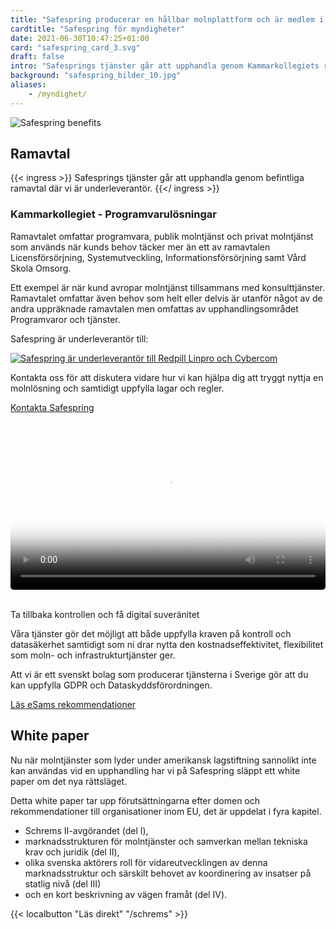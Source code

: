 ```yaml
---
title: "Safespring producerar en hållbar molnplattform och är medlem i GAIA-X"
cardtitle: "Safespring för myndigheter"
date: 2021-06-30T10:47:25+01:00
card: "safespring_card_3.svg"
draft: false
intro: "Safesprings tjänster går att upphandla genom Kammarkollegiets ramavtal programvarulösningar."
background: "safespring_bilder_10.jpg"
aliases:
    - /myndighet/
---
```


 ![Safespring benefits](/img/safespring-myndigheter-key-points.svg)

## Ramavtal

{{< ingress >}}
Safesprings tjänster går att upphandla genom befintliga ramavtal där vi är underleverantör.
{{</ ingress >}}

### Kammarkollegiet - Programvarulösningar

Ramavtalet omfattar programvara, publik molntjänst och privat molntjänst som används när kunds behov täcker mer än ett av ramavtalen Licensförsörjning, Systemutveckling, Informationsförsörjning samt Vård Skola Omsorg.

Ett exempel är när kund avropar molntjänst tillsammans med konsulttjänster. Ramavtalet omfattar även behov som helt eller delvis är utanför något av de andra uppräknade ramavtalen men omfattas av upphandlingsområdet Programvaror och tjänster.

Safespring är underleverantör till:

[![Safespring är underleverantör till Redpill Linpro och Cybercom](/img/ramavtalspartners.svg)](https://www.avropa.se/ramavtal/ramavtalsomraden/it-och-telekom/Programvaror-och-tjanster/programvarulosningar/IngaAvropsformer/)

Kontakta oss för att diskutera vidare hur vi kan hjälpa dig att tryggt nyttja en molnlösning och samtidigt uppfylla lagar och regler.

<a href="/kontakt" id="text-button">Kontakta Safespring</a><br><br>

<video poster="/branscher/images/safespring_esam.jpg" width="100%" style="border-radius: 5px;" controls="true">
<source type="video/mp4" src="/branscher/images/safespring_esam.mp4">
<track src="/branscher/images/safespring_esam.vtt" kind="subtitles" srclang="sv" label="Svenska" default>
</video>
<br><br>
<div class="ingress"><p>Ta tillbaka kontrollen och få digital suveränitet</p></div>

Våra tjänster gör det möjligt att både uppfylla kraven på kontroll och datasäkerhet samtidigt som ni drar nytta den kostnadseffektivitet, flexibilitet som moln- och infrastrukturtjänster ger.

Att vi är ett svenskt bolag som producerar tjänsterna i Sverige gör att du kan uppfylla GDPR och Dataskyddsförordningen.

 <a href="https://www.esamverka.se/aktuellt/nyheter/nyheter/2019-09-20-esams-juridiska---expertgrupp-fortydligar-uttalanden-om-rojanden-och-molntjanster.html" id="text-button">Läs eSams rekommendationer</a>

## White paper

Nu när molntjänster som lyder under amerikansk lagstiftning sannolikt inte kan användas vid en upphandling har vi på Safespring släppt ett white paper om det nya rättsläget.

Detta white paper tar upp förutsättningarna efter domen och rekommendationer till organisationer inom EU, det är uppdelat i fyra kapitel.

- Schrems II-avgörandet (del I),
- marknadsstrukturen för molntjänster och samverkan mellan tekniska krav och juridik (del II),
- olika svenska aktörers roll för vidareutvecklingen av denna marknadsstruktur och särskilt behovet av koordinering av insatser på statlig nivå (del III)
- och en kort beskrivning av vägen framåt (del IV).

{{< localbutton "Läs direkt" "/schrems" >}}
